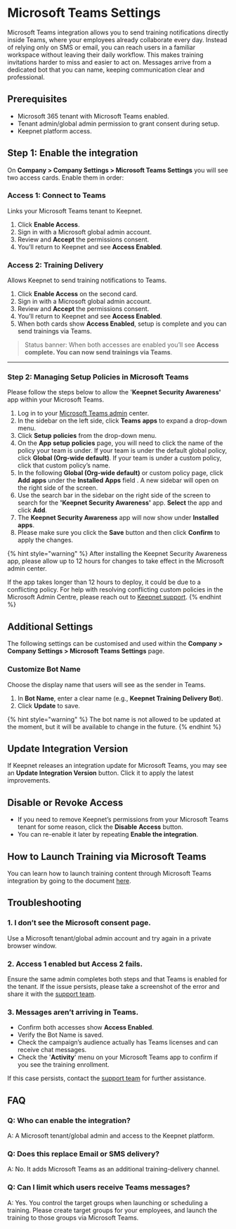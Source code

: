 # Microsoft Teams Settings

Microsoft Teams integration allows you to send training notifications directly inside Teams, where your employees already collaborate every day. Instead of relying only on SMS or email, you can reach users in a familiar workspace without leaving their daily workflow. This makes training invitations harder to miss and easier to act on. Messages arrive from a dedicated bot that you can name, keeping communication clear and professional.

## Prerequisites

* Microsoft 365 tenant with Microsoft Teams enabled.
* Tenant admin/global admin permission to grant consent during setup.
* Keepnet platform access.

## Step 1: Enable the integration

On **Company > Company Settings > Microsoft Teams Settings** you will see two access cards. Enable them in order:

### Access 1: **Connect to Teams**

Links your Microsoft Teams tenant to Keepnet.

1. Click **Enable Access**.
2. Sign in with a Microsoft global admin account.
3. Review and **Accept** the permissions consent.
4. You’ll return to Keepnet and see **Access Enabled**.

### Access 2: **Training Delivery**

Allows Keepnet to send training notifications to Teams.

1. Click **Enable Access** on the second card.
2. Sign in with a Microsoft global admin account.
3. Review and **Accept** the permissions consent.
4. You’ll return to Keepnet and see **Access Enabled**.
5. When both cards show **Access Enabled**, setup is complete and you can send trainings via Teams.

> Status banner: When both accesses are enabled you’ll see **Access complete. You can now send trainings via Teams**.

***

### Step 2: Managing Setup Policies in Microsoft Teams

Please follow the steps below to allow the '**Keepnet Security Awareness'** app within your Microsoft Teams.

1. Log in to your [Microsoft Teams admin](https://admin.teams.microsoft.com/) center.
2. In the sidebar on the left side, click **Teams** **apps** to expand a drop-down menu.
3. Click **Setup** **policies** from the drop-down menu.
4. On the **App** **setup** **policies** page, you will need to click the name of the policy your team is under. If your team is under the default global policy, click **Global (Org-wide default)**. If your team is under a custom policy, click that custom policy’s name.
5. In the following **Global (Org-wide default)** or custom policy page, click **Add apps** under the **Installed** **Apps** field . A new sidebar will open on the right side of the screen.
6. Use the search bar in the sidebar on the right side of the screen to search for the **'Keepnet Security Awareness'** app. **Select** the app and click **Add**.
7. The **Keepnet Security Awareness** app will now show under **Installed apps**.
8. Please make sure you click the **Save** button and then click **Confirm** to apply the changes.

{% hint style="warning" %}
After installing the Keepnet Security Awareness app, please allow up to 12 hours for changes to take effect in the Microsoft admin center.

If the app takes longer than 12 hours to deploy, it could be due to a conflicting policy. For help with resolving conflicting custom policies in the Microsoft Admin Centre, please reach out to [Keepnet support](../../../../resources/keepnet-support-help-desk.md).
{% endhint %}

## Additional Settings

The following settings can be customised and used within the **Company > Company Settings > Microsoft Teams Settings** page.

### Customize Bot Name

Choose the display name that users will see as the sender in Teams.

1. In **Bot Name**, enter a clear name (e.g., **Keepnet Training Delivery Bot**).&#x20;
2. Click **Update** to save.

{% hint style="warning" %}
The bot name is not allowed to be updated at the moment, but it will be available to change in the future.
{% endhint %}

## Update Integration Version

If Keepnet releases an integration update for Microsoft Teams, you may see an **Update Integration Version** button. Click it to apply the latest improvements.

## Disable or Revoke Access

* If you need to remove Keepnet’s permissions from your Microsoft Teams tenant for some reason, click the **Disable** **Access** button.
* You can re-enable it later by repeating **Enable the integration**.

## How to Launch Training via Microsoft Teams

You can learn how to launch training content through Microsoft Teams integration by going to the document [here](../../awareness-educator/training-library.md#how-to-launch-training-through-microsoft-teams).

## Troubleshooting

### **1. I don’t see the Microsoft consent page.**

Use a Microsoft tenant/global admin account and try again in a private browser window.

### **2. Access 1 enabled but Access 2 fails.**

Ensure the same admin completes both steps and that Teams is enabled for the tenant. If the issue persists, please take a screenshot of the error and share it with the [support team](../../../../resources/keepnet-support-help-desk.md).

### **3. Messages aren’t arriving in Teams.**

* Confirm both accesses show **Access Enabled**.
* Verify the Bot Name is saved.
* Check the campaign’s audience actually has Teams licenses and can receive chat messages.
* Check the '**Activity**' menu on your Microsoft Teams app to confirm if you see the training enrollment.

If this case persists, contact the [support team](../../../../resources/keepnet-support-help-desk.md) for further assistance.

## FAQ

### **Q: Who can enable the integration?**

A: A Microsoft tenant/global admin and access to the Keepnet platform.

### **Q: Does this replace Email or SMS delivery?**

A: No. It adds Microsoft Teams as an additional training-delivery channel.

### **Q: Can I limit which users receive Teams messages?**

A: Yes. You control the target groups when launching or scheduling a training. Please create target groups for your employees, and launch the training to those groups via Microsoft Teams.
